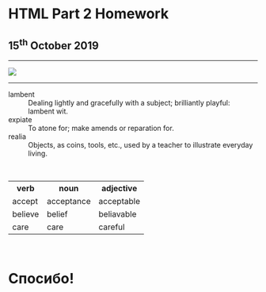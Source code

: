 <h1> HTML Part 2 Homework </h1>
<h2> 15<sup>th</sup> October 2019 </h2>
<hr>
<img src="https://images.classic-collection.co.uk/content/DataObjects/ProductAttributeGroup/Image/image_13_v15.jpg" >
<hr>
<dl>
  <dt>lambent</dt>
  <dd> Dealing lightly and gracefully with a subject; brilliantly playful: lambent wit. </dd>
  <dt> expiate</dt>
  <dd> To atone for; make amends or reparation for.</dd>
  <dt> realia</dt>
  <dd> Objects, as coins, tools, etc., used by a teacher to illustrate everyday living. </dd>
</dl>
  <br>
  <table>
    <tr> <th> verb </th> <th> noun </th> <th> adjective </th> </tr>
    <tr> <td> accept </td> <td> acceptance </td> <td> acceptable </td> </tr>
    <tr> <td> believe </td> <td> belief </td> <td> beliavable </td> </tr> 
    <tr> <td> care </td> <td> care </td> <td> careful </td> </tr> 
    
  </table>
  <br> 
  <h1> <lang="ru"> Спосибо! </h1>
  
    
    
    
  
  



